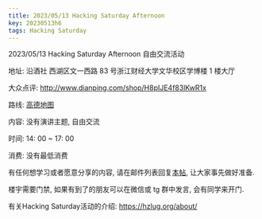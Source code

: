 ```yaml
---
title: 2023/05/13 Hacking Saturday Afternoon
key: 20230513h6
tags: Hacking Saturday
---
```

2023/05/13 Hacking Saturday Afternoon 自由交流活动

地址: 沿酒社 西湖区文一西路 83 号浙江财经大学文华校区学博楼 1 楼大厅

大众点评: <http://www.dianping.com/shop/H8pIJE4f83lKwR1x>

路线: [高德地图](https://surl.amap.com/bDW0oSjgQw)

内容: 没有演讲主题, 自由交流

时间: 14: 00 ~ 17: 00

消费: 没有最低消费

有任何想学习或者愿意分享的内容, 请在邮件列表回复[本帖](https://groups.google.com/g/hzlug/c/GaX5lecTGkg/m/FAYQJSd4BwAJ), 让大家事先做好准备.

楼宇需要门禁, 如果有到了的朋友可以在微信或 tg 群中发言, 会有同学来开门.

有关Hacking Saturday活动的介绍: <https://hzlug.org/about/>
